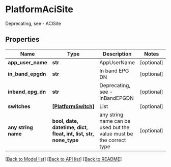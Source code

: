 # PlatformAciSite

Deprecating, see - ACISite

## Properties
Name | Type | Description | Notes
------------ | ------------- | ------------- | -------------
**app_user_name** | **str** | AppUserName | [optional] 
**in_band_epgdn** | **str** | In band EPG DN | [optional] 
**inband_epg_dn** | **str** | Deprecating, see - inBandEPGDN | [optional] 
**switches** | [**[PlatformSwitch]**](PlatformSwitch.md) | List | [optional] 
**any string name** | **bool, date, datetime, dict, float, int, list, str, none_type** | any string name can be used but the value must be the correct type | [optional]

[[Back to Model list]](../README.md#documentation-for-models) [[Back to API list]](../README.md#documentation-for-api-endpoints) [[Back to README]](../README.md)


